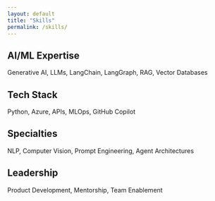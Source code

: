 ```yaml
---
layout: default
title: "Skills"
permalink: /skills/
---
```

<div class="box">
  <h2>AI/ML Expertise</h2>
  <p>Generative AI, LLMs, LangChain, LangGraph, RAG, Vector Databases</p>
</div>

<div class="box">
  <h2>Tech Stack</h2>
  <p>Python, Azure, APIs, MLOps, GitHub Copilot</p>
</div>

<div class="box">
  <h2>Specialties</h2>
  <p>NLP, Computer Vision, Prompt Engineering, Agent Architectures</p>
</div>

<div class="box">
  <h2>Leadership</h2>
  <p>Product Development, Mentorship, Team Enablement</p>
</div>
